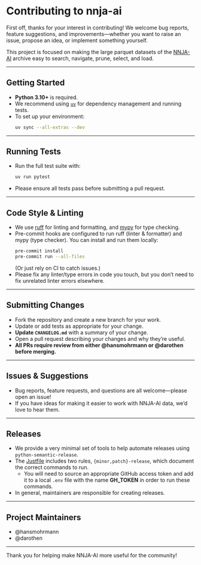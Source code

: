 # Contributing to nnja-ai

First off, thanks for your interest in contributing!
We welcome bug reports, feature suggestions, and improvements—whether you want to raise an issue, propose an idea, or implement something yourself.

This project is focused on making the large parquet datasets of the [NNJA-AI](https://psl.noaa.gov/data/nnja_obs/) archive easy to search, navigate, prune, select, and load.

---

## Getting Started

- **Python 3.10+** is required.
- We recommend using [`uv`](https://github.com/astral-sh/uv) for dependency management and running tests.
- To set up your environment:
  ```sh
  uv sync --all-extras --dev
  ```

---

## Running Tests

- Run the full test suite with:
  ```sh
  uv run pytest
  ```
- Please ensure all tests pass before submitting a pull request.

---

## Code Style & Linting

- We use [ruff](https://docs.astral.sh/ruff/) for linting and formatting, and [mypy](https://mypy-lang.org/) for type checking.
- Pre-commit hooks are configured to run ruff (linter & formatter) and mypy (type checker).
  You can install and run them locally:
  ```sh
  pre-commit install
  pre-commit run --all-files
  ```
  (Or just rely on CI to catch issues.)
- Please fix any linter/type errors in code you touch, but you don’t need to fix unrelated linter errors elsewhere.

---

## Submitting Changes

- Fork the repository and create a new branch for your work.
- Update or add tests as appropriate for your change.
- **Update `CHANGELOG.md`** with a summary of your change.
- Open a pull request describing your changes and why they’re useful.
- **All PRs require review from either @hansmohrmann or @darothen before merging.**

---

## Issues & Suggestions

- Bug reports, feature requests, and questions are all welcome—please open an issue!
- If you have ideas for making it easier to work with NNJA-AI data, we’d love to hear them.

---

## Releases

- We provide a very minimal set of tools to help automate releases using `python-semantic-release`. 
- The [Justfile]() includes two rules, `{minor,patch}-release`, which document the correct commands to run.
  - You will need to source an appropriate GitHub access token and add it to a local `.env` file with the name **GH_TOKEN** in order to run these commands.
- In general, maintainers are responsible for creating releases.

---

## Project Maintainers

- @hansmohrmann
- @darothen

---

Thank you for helping make NNJA-AI more useful for the community!
